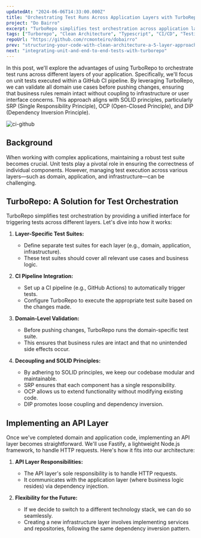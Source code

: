 ```yaml
---
updatedAt: "2024-06-06T14:33:00.000Z"
title: "Orchestrating Test Runs Across Application Layers with TurboRepo"
project: "Do Bairro"
excerpt: "TurboRepo simplifies test orchestration across application layers, ensuring domain-specific validation and adherence to SOLID principles. By using TurboRepo, you can maintain a robust test suite while keeping your codebase modular and adaptable"
tags: ["Turborepo", "Clean Architecture", "Typescript", "CI/CD", "Testing"]
repoUrl: "https://github.com/rcmonteiro/dobairro"
prev: "structuring-your-code-with-clean-architecture-a-5-layer-approach"
next: "integrating-unit-and-end-to-end-tests-with-turborepo"
---
```


In this post, we'll explore the advantages of using TurboRepo to orchestrate test runs across different layers of your application. Specifically, we'll focus on unit tests executed within a GitHub CI pipeline. By leveraging TurboRepo, we can validate all domain use cases before pushing changes, ensuring that business rules remain intact without coupling to infrastructure or user interface concerns. This approach aligns with SOLID principles, particularly SRP (Single Responsibility Principle), OCP (Open-Closed Principle), and DIP (Dependency Inversion Principle).

![ci-github](/posts/github-ci.png)

## Background

When working with complex applications, maintaining a robust test suite becomes crucial. Unit tests play a pivotal role in ensuring the correctness of individual components. However, managing test execution across various layers—such as domain, application, and infrastructure—can be challenging.

## TurboRepo: A Solution for Test Orchestration

TurboRepo simplifies test orchestration by providing a unified interface for triggering tests across different layers. Let's dive into how it works:

1. **Layer-Specific Test Suites:**
   - Define separate test suites for each layer (e.g., domain, application, infrastructure).
   - These test suites should cover all relevant use cases and business logic.

2. **CI Pipeline Integration:**
   - Set up a CI pipeline (e.g., GitHub Actions) to automatically trigger tests.
   - Configure TurboRepo to execute the appropriate test suite based on the changes made.

3. **Domain-Level Validation:**
   - Before pushing changes, TurboRepo runs the domain-specific test suite.
   - This ensures that business rules are intact and that no unintended side effects occur.

4. **Decoupling and SOLID Principles:**
   - By adhering to SOLID principles, we keep our codebase modular and maintainable.
   - SRP ensures that each component has a single responsibility.
   - OCP allows us to extend functionality without modifying existing code.
   - DIP promotes loose coupling and dependency inversion.

## Implementing an API Layer

Once we've completed domain and application code, implementing an API layer becomes straightforward. We'll use Fastify, a lightweight Node.js framework, to handle HTTP requests. Here's how it fits into our architecture:

1. **API Layer Responsibilities:**
   - The API layer's sole responsibility is to handle HTTP requests.
   - It communicates with the application layer (where business logic resides) via dependency injection.

2. **Flexibility for the Future:**
   - If we decide to switch to a different technology stack, we can do so seamlessly.
   - Creating a new infrastructure layer involves implementing services and repositories, following the same dependency inversion pattern.

